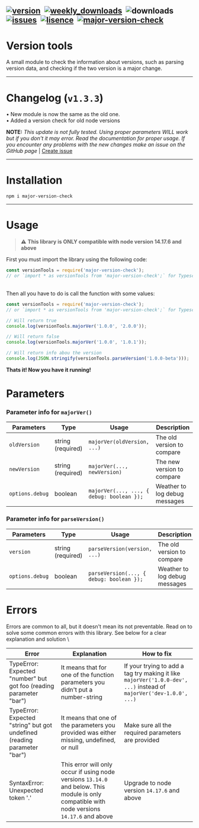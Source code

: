 [![version](https://img.shields.io/npm/v/major-version-check?color=blueviolet&style=for-the-badge "Version")](https://github.com/KK-Designs/major-version-check/releases/tag/v1.3.3)
‎
[![weekly_downloads](https://img.shields.io/npm/dw/major-version-check?color=blue&style=for-the-badge "Weekly Downloads")](https://www.npmjs.com/package/major-version-check#:~:text=Weekly%20Downloads)
‎
![downloads](https://badgen.net/npm/dt/major-version-check "Downloads")
‎
[![issues](https://img.shields.io/github/issues/KK-Designs/KK-Designs/version-tools?style=for-the-badge "Issues")](https://github.com/KK-Designs/version-tools/issues)
‎
[![lisence](https://img.shields.io/github/license/KK-Designs/version-tools?color=important&style=for-the-badge "Lisence")](https://github.com/KK-Designs/version-tools/blob/master/LICENSE)
‎
[![major-version-check](https://nodei.co/npm/major-version-check.png "Major-version-check on NPM")](https://www.npmjs.com/package/major-version-check)
---

# Version tools
A small module to check the information about versions, such as parsing version data, and checking if the two version is a major change.

---

# Changelog (`v1.3.3`)

• New module is now the same as the old one. \
• Added a version check for old node versions

**NOTE:** *This update is not fully tested. Using proper parameters WILL work but if you don't it may error. Read the documentation for  proper usage. If you encounter any problems with the new changes make an issue on the GitHub page* | [Create issue](https://github.com/KK-Designs/major-version-check/issues/new "Create Issue")

---

# Installation
```
npm i major-version-check
```

---

# Usage

> ⚠ **This library is ONLY compatible with node version 14.17.6 and above**

First you must import the library using the following code:
```javascript
const versionTools = require('major-version-check');
// or `import * as versionTools from 'major-version-check';` for Typescript users
```
\
Then all you have to do is call the function with some values:
```javascript
const versionTools = require('major-version-check');
// or `import * as versionTools from 'major-version-check';` for Typescript users

// Will return true
console.log(versionTools.majorVer('1.0.0', '2.0.0'));

// Will return false
console.log(versionTools.majorVer('1.0.0', '1.0.1'));

// Will return info abou the version
console.log(JSON.stringify(versionTools.parseVersion('1.0.0-beta')));
```
**Thats it! Now you have it running!**

# Parameters
### Parameter info for `majorVer()`

| Parameters    | Type    | Usage                                  | Description                   |
|---------------|---------|----------------------------------------|-------------------------------|
| `oldVersion`    | string (required) | `majorVer(oldVersion, ...)`              | The old version to compare    |
| `newVersion`    | string (required) | `majorVer(..., newVersion)`              | The new version to compare |
| `options.debug` | boolean | `majorVer(..., ..., { debug: boolean });` | Weather to log debug messages |

### Parameter info for `parseVersion()`

| Parameters    | Type    | Usage                                  | Description                   |
|---------------|---------|----------------------------------------|-------------------------------|
| `version`    | string (required) | `parseVersion(version, ...)`              | The old version to compare    |
| `options.debug` | boolean | `parseVersion(..., { debug: boolean });` | Weather to log debug messages |

# Errors
Errors are common to all, but it doesn't mean its not preventable. Read on to solve some common errors with this library. See below for a clear explanation and solution \

| Error                                                                    | Explanation                                                                                                                                  | How to fix                                                                                                          |
|--------------------------------------------------------------------------|----------------------------------------------------------------------------------------------------------------------------------------------|---------------------------------------------------------------------------------------------------------------------|
| TypeError: Expected "number" but got foo (reading parameter "bar")       | It means that for one of the function parameters you didn't put a number-string                                                              | If your trying to add a tag try making it like `majorVer('1.0.0-dev', ...)` instead of `majorVer('dev-1.0.0', ...)` |
| TypeError: Expected "string" but got undefined (reading parameter "bar") | It means that one of the parameters you provided was either missing, undefined, or null                                                      | Make sure all the required parameters are provided                                                                  |
| SyntaxError: Unexpected token '.'                                        | This error will only occur if using node versions `13.14.0` and below. This module is only compatible with node versions `14.17.6` and above | Upgrade to node version `14.17.6` and above                                                                         |
